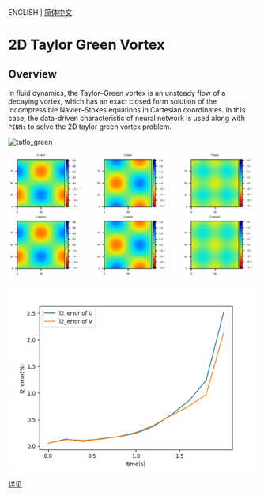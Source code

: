 ENGLISH | [简体中文](README_CN.md)

# 2D Taylor Green Vortex

## Overview

In fluid dynamics, the Taylor–Green vortex is an unsteady flow of a decaying vortex, which has an exact closed form solution of the incompressible Navier–Stokes equations in Cartesian coordinates. In this case, the data-driven characteristic of neural network is used along with `PINNs` to solve the 2D taylor green vortex problem.

![tatlo_green](images/taylor_green.gif)

![flow](images/mid_stage.png)

![Time Error](images/TimeError_30000.png)

[详见](https://gitee.com/mindspore/mindscience/blob/master/MindFlow/applications/physics_driven/navier_stokes/taylor_green/taylor_green_2D.ipynb)

